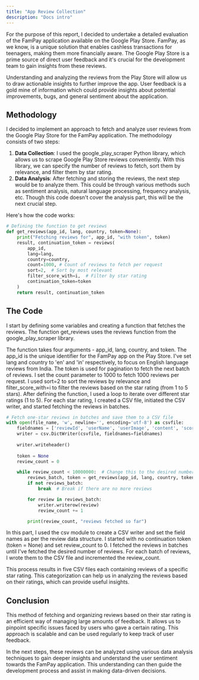 ```yaml
---
title: "App Review Collection"
description: "Docs intro"
---
```

For the purpose of this report, I decided to undertake a detailed evaluation of the FamPay application available on the Google Play Store. FamPay, as we know, is a unique solution that enables cashless transactions for teenagers, making them more financially aware. The Google Play Store is a prime source of direct user feedback and it's crucial for the development team to gain insights from these reviews.

Understanding and analyzing the reviews from the Play Store will allow us to draw actionable insights to further improve the app. User feedback is a gold mine of information which could provide insights about potential improvements, bugs, and general sentiment about the application.

## Methodology

I decided to implement an approach to fetch and analyze user reviews from the Google Play Store for the FamPay application. The methodology consists of two steps:
1.	**Data Collection**: I used the google_play_scraper Python library, which allows us to scrape Google Play Store reviews conveniently. With this library, we can specify the number of reviews to fetch, sort them by relevance, and filter them by star rating.
2.	**Data Analysis**: After fetching and storing the reviews, the next step would be to analyze them. This could be through various methods such as sentiment analysis, natural language processing, frequency analysis, etc. Though this code doesn't cover the analysis part, this will be the next crucial step.

Here's how the code works:

```python
# Defining the function to get reviews
def get_reviews(app_id, lang, country, token=None):
    print("Fetching reviews for", app_id, "with token", token)
    result, continuation_token = reviews(
        app_id,
        lang=lang,
        country=country,
        count=1000, # Count of reviews to fetch per request
        sort=2,  # Sort by most relevant
        filter_score_with=i,  # Filter by star rating
        continuation_token=token 
    )
    return result, continuation_token
```

## The Code

I start by defining some variables and creating a function that fetches the reviews. The function get_reviews uses the reviews function from the google_play_scraper library.

The function takes four arguments - app_id, lang, country, and token. The app_id is the unique identifier for the FamPay app on the Play Store. I've set lang and country to 'en' and 'in' respectively, to focus on English language reviews from India. The token is used for pagination to fetch the next batch of reviews.
I set the count parameter to 1000 to fetch 1000 reviews per request. I used sort=2 to sort the reviews by relevance and filter_score_with=i to filter the reviews based on the star rating (from 1 to 5 stars).
After defining the function, I used a loop to iterate over different star ratings (1 to 5). For each star rating, I created a CSV file, initiated the CSV writer, and started fetching the reviews in batches.

```python
# Fetch one-star reviews in batches and save them to a CSV file
with open(file_name, 'w', newline='', encoding='utf-8') as csvfile:
    fieldnames = ['reviewId', 'userName', 'userImage', 'content', 'score', 'thumbsUpCount', 'reviewCreatedVersion', 'at', 'replyContent', 'repliedAt']
    writer = csv.DictWriter(csvfile, fieldnames=fieldnames)
    
    writer.writeheader()
    
    token = None
    review_count = 0

    while review_count < 10000000:  # Change this to the desired number of reviews
        reviews_batch, token = get_reviews(app_id, lang, country, token)
        if not reviews_batch:
            break  # Break if there are no more reviews

        for review in reviews_batch:
            writer.writerow(review)
            review_count += 1

        print(review_count, "reviews fetched so far")
```

In this part, I used the csv module to create a CSV writer and set the field names as per the review data structure. I started with no continuation token (token = None) and set review_count to 0. I fetched the reviews in batches until I've fetched the desired number of reviews. For each batch of reviews, I wrote them to the CSV file and incremented the review_count.

This process results in five CSV files each containing reviews of a specific star rating. This categorization can help us in analyzing the reviews based on their ratings, which can provide useful insights.

## Conclusion

This method of fetching and organizing reviews based on their star rating is an efficient way of managing large amounts of feedback. It allows us to pinpoint specific issues faced by users who gave a certain rating. This approach is scalable and can be used regularly to keep track of user feedback.

In the next steps, these reviews can be analyzed using various data analysis techniques to gain deeper insights and understand the user sentiment towards the FamPay application. This understanding can then guide the development process and assist in making data-driven decisions.